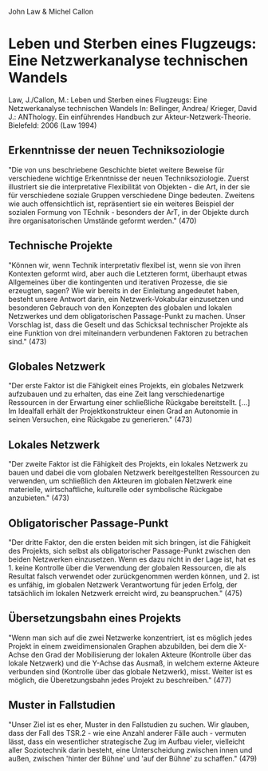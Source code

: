 John Law & Michel Callon

Leben und Sterben eines Flugzeugs:
Eine Netzwerkanalyse technischen Wandels
========================================

Law, J./Callon, M.:
Leben und Sterben eines Flugzeugs:
Eine Netzwerkanalyse technischen Wandels
In: Bellinger, Andrea/ Krieger, David J.:
ANThology. Ein einführendes Handbuch zur Akteur-Netzwerk-Theorie.
Bielefeld: 2006
(Law 1994)

Erkenntnisse der neuen Techniksoziologie
----------------------------------------
"Die von uns beschriebene Geschichte bietet weitere Beweise für verschiedene wichtige Erkenntnisse der neuen Techniksoziologie. Zuerst illustriert sie die interpretative Flexibilität von Objekten - die Art, in der sie für verschiedene soziale Gruppen verschiedene Dinge bedeuten. Zweitens wie auch offensichtlich ist, repräsentiert sie ein weiteres Beispiel der sozialen Formung von TEchnik - besonders der ArT, in der Objekte durch ihre organisatorischen Umstände geformt werden." (470)

Technische Projekte
-------------------
"Können wir, wenn Technik interpretativ flexibel ist, wenn sie von ihren Kontexten geformt wird, aber auch die Letzteren formt, überhaupt etwas Allgemeines über die kontingenten und iterativen Prozesse, die sie erzeugten, sagen? Wie wir bereits in der Einleitung angedeutet haben, besteht unsere Antwort darin, ein Netzwerk-Vokabular einzusetzen und besonderen Gebrauch von den Konzepten des globalen und lokalen Netzwerkes und dem obligatorischen Passage-Punkt zu machen. Unser Vorschlag ist, dass die Geselt und das Schicksal technischer Projekte als eine Funktion von drei miteinandern verbundenen Faktoren zu betrachen sind." (473)

Globales Netzwerk
-----------------
"Der erste Faktor ist die Fähigkeit eines Projekts, ein globales Netzwerk aufzubauen und zu erhalten, das eine Zeit lang verschiedenartige Ressourcen in der Erwartung einer schließliche Rückgabe bereitstellt. [...] Im Idealfall erhält der Projektkonstrukteur einen Grad an Autonomie in seinen Versuchen, eine Rückgabe zu generieren." (473)

Lokales Netzwerk
----------------
"Der zweite Faktor ist die Fähigkeit des Projekts, ein lokales Netzwerk zu bauen und dabei die vom globalen Netzwerk bereitgestellten Ressourcen zu verwenden, um schließlich den Akteuren im globalen Netzwerk eine materielle, wirtschaftliche, kulturelle oder symbolische Rückgabe anzubieten." (473)

Obligatorischer Passage-Punkt
-----------------------------
"Der dritte Faktor, den die ersten beiden mit sich bringen, ist die Fähigkeit des Projekts, sich selbst als obligatorischer Passage-Punkt zwischen den beiden Netzwerken einzusetzen. Wenn es dazu nicht in der Lage ist, hat es 1. keine Kontrolle über die Verwendung der globalen Ressourcen, die als Resultat falsch verwendet oder zurückgenommen werden können, und 2. ist es unfähig, im globalen Netzwerk Verantwortung für jeden Erfolg, der tatsächlich im lokalen Netzwerk erreicht wird, zu beanspruchen." (475)

Übersetzungsbahn eines Projekts
-------------------------------
"Wenn man sich auf die zwei Netzwerke konzentriert, ist es möglich jedes Projekt in einem zweidimensionalen Graphen abzubilden, bei dem die X-Achse den Grad der Mobilisierung der lokalen Akteure (Kontrolle über das lokale Netzwerk) und die Y-Achse das Ausmaß, in welchem externe Akteure verbunden sind (Kontrolle über das globale Netzwerk), misst. Weiter ist es möglich, die Überetzungsbahn jedes Projekt zu beschreiben." (477)

Muster in Fallstudien
---------------------
"Unser Ziel ist es eher, Muster in den Fallstudien zu suchen. Wir glauben, dass der Fall des TSR.2 - wie eine Anzahl anderer Fälle auch - vermuten lässt, dass ein wesentlicher strategische Zug im Aufbau vieler, vielleicht aller Soziotechnik darin besteht, eine Unterscheidung zwischen innen und außen, zwischen 'hinter der Bühne' und 'auf der Bühne' zu schaffen." (479)
